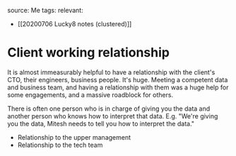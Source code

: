 source: Me
tags: 
relevant: 
- [[20200706 Lucky8 notes (clustered)]]


# Client working relationship

It is almost immeasurably helpful to have a relationship with the client's CTO, their engineers, business people. It's huge. Meeting a competent data and business team, and having a relationship with them was a huge help for some engagements, and a massive roadblock for others.

There is often one person who is in charge of giving you the data and another person who knows how to interpret that data. E.g. "We're giving you the data, Mitesh needs to tell you how to interpret the data."
- Relationship to the upper management
- Relationship to the tech team
